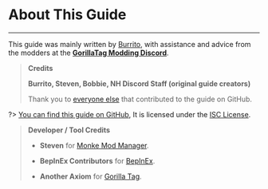 # About This Guide
---
This guide was mainly written by [Burrito](https://twitter.com/BurritoSOFTWARE), with assistance and advice from the modders at the [**GorillaTag Modding Discord**](https://discord.gg/b2MhDBAzTv).

> **Credits**
>
> **Burrito, Steven, Bobbie, NH Discord Staff (original guide creators)**
>
> Thank you to [everyone else](https://github.com/burritosoftware/GorillaTag-Modding-Guide/graphs/contributors) that contributed to the guide on GitHub.

?> [You can find this guide on GitHub](https://github.com/burritosoftware/GorillaTag-Modding-Guide), It is licensed under the [ISC License](https://github.com/burritosoftware/GorillaTag-Modding-Guide/blob/master/LICENSE.md).

>
> **Developer / Tool Credits**
>
> - **Steven** for [Monke Mod Manager](https://github.com/DeadlyKitten/MonkeModManager).
>
> - **BepInEx Contributors** for [BepInEx](https://github.com/BepInEx/BepInEx).
>
> - **Another Axiom** for [Gorilla Tag](https://store.steampowered.com/app/1533390/Gorilla_Tag/).
>